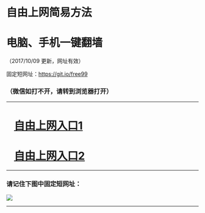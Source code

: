 ﻿# 自由上网简易方法

# 电脑、手机一键翻墙

（2017/10/09 更新，网址有效）

固定短网址：https://git.io/free99

### （微信如打不开，请转到浏览器打开）


***





# &nbsp;&nbsp; <a href="http://ft329426899.fwq-tz-1001.info/fwqtz01.html?t=100900128409 " target="_blank">自由上网入口1</a>
# &nbsp;&nbsp; <a href="http://ft1647518128.fwq-tz-1002.info/fwqtz02.html?t=10090019663 " target="_blank">自由上网入口2</a>
***

### 请记住下图中固定短网址：

<img src="https://s3-us-west-2.amazonaws.com/fwq-1001/yjfq-20170905okok.png" /> 


***

